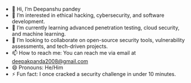 - 👋 Hi, I’m Deepanshu pandey 
- 👀 I’m interested in ethical hacking, cybersecurity, and software development.
- 🌱 I’m currently learning advanced penetration testing, cloud security, and machine learning.
- 💞️ I’m looking to collaborate on open-source security tools, vulnerability assessments, and tech-driven projects.
- 📫 How to reach me: You can reach me via email at deepakpanda2008@gmail.com
- 😄 Pronouns: He/Him
- ⚡ Fun fact: I once cracked a security challenge in under 10 minutes.
